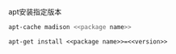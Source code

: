 
apt安装指定版本

```sh
apt-cache madison <<package name>>
```

```
apt-get install <<package name>>=<<version>>
```



























